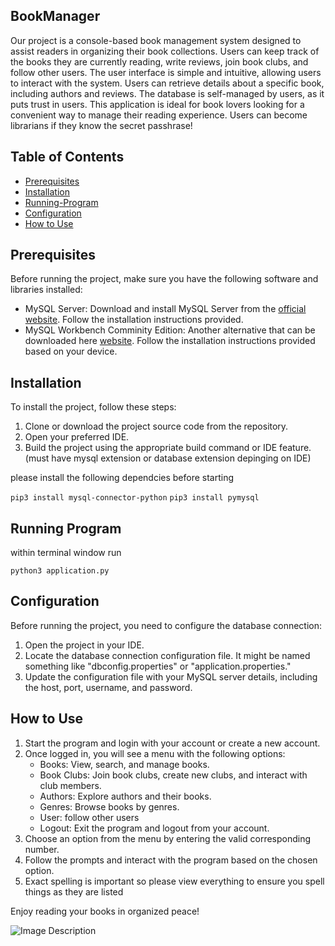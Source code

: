 <!-- how can comeone else run this -->

## BookManager

Our project is a console-based book management system designed to assist readers in organizing their book collections. Users can keep track of the books they are currently reading, write reviews, join book clubs, and follow other users. The user interface is simple and intuitive, allowing users to interact with the system. Users can retrieve details about a specific book, including authors and reviews. The database is self-managed by users, as it puts trust in users. This application is ideal for book lovers looking for a convenient way to manage their reading experience. Users can become librarians if they know the secret passhrase!
 

## Table of Contents

- [Prerequisites](#prerequisites)
- [Installation](#installation)
- [Running-Program](#Running-Program)
- [Configuration](#configuration)
- [How to Use](#how-to-use)

## Prerequisites

Before running the project, make sure you have the following software and libraries installed:

- MySQL Server: Download and install MySQL Server from the [official website](https://dev.mysql.com/downloads/). Follow the installation instructions provided.
- MySQL Workbench Comminity Edition: Another alternative that can be downloaded here [website](https://dev.mysql.com/downloads/workbench/). Follow the installation instructions provided based on your device. 

## Installation

To install the project, follow these steps:

1. Clone or download the project source code from the repository.
2. Open your preferred IDE.
3. Build the project using the appropriate build command or IDE feature. (must have mysql extension or database extension depinging on IDE)

please install the following dependcies before starting

`pip3 install mysql-connector-python`
`pip3 install pymysql`

## Running Program

within terminal window run

`python3 application.py` 

## Configuration

Before running the project, you need to configure the database connection:

1. Open the project in your IDE.
2. Locate the database connection configuration file. It might be named something like "dbconfig.properties" or "application.properties."
3. Update the configuration file with your MySQL server details, including the host, port, username, and password.


## How to Use

1. Start the program and login with your account or create a new account.
2. Once logged in, you will see a menu with the following options:
   - Books: View, search, and manage books.
   - Book Clubs: Join book clubs, create new clubs, and interact with club members.
   - Authors: Explore authors and their books.
   - Genres: Browse books by genres.
   - User: follow other users
   - Logout: Exit the program and logout from your account.
3. Choose an option from the menu by entering the valid corresponding number.
4. Follow the prompts and interact with the program based on the chosen option.
1. Exact spelling is important so please view everything to ensure you spell things as they are listed


Enjoy reading your books in organized peace!

![Image Description](relative/path/to/image.jpg)


